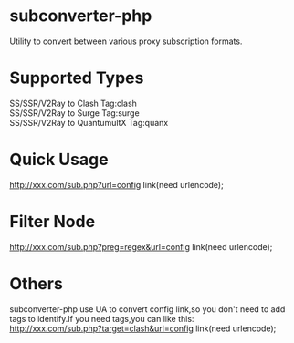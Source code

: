 # subconverter-php
Utility to convert between various proxy subscription formats.
# Supported Types
SS/SSR/V2Ray to Clash Tag:clash<br>
SS/SSR/V2Ray to Surge Tag:surge<br>
SS/SSR/V2Ray to QuantumultX Tag:quanx
# Quick Usage
http://xxx.com/sub.php?url=config link(need urlencode);
# Filter Node
http://xxx.com/sub.php?preg=regex&url=config link(need urlencode);
# Others
subconverter-php use UA to convert config link,so you don't need to add tags to identify.If you need tags,you can like this:<br>
http://xxx.com/sub.php?target=clash&url=config link(need urlencode);
